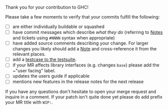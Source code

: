 Thank you for your contribution to GHC!

Please take a few moments to verify that your commits fulfill the following:

 * [ ] are either individually buildable or squashed
 * [ ] have commit messages which describe *what they do*
   (referring to [Notes][notes] and tickets using `#NNNN` syntax when
   appropriate)
 * [ ] have added source comments describing your change. For larger changes you
   likely should add a [Note][notes] and cross-reference it from the relevant
   places.
 * [ ] add a [testcase to the testsuite](https://gitlab.haskell.org/ghc/ghc/wikis/building/running-tests/adding).
 * [ ] if your MR affects library interfaces (e.g. changes `base`) please add
   the ~"user facing" label.
 * [ ] updates the users guide if applicable
 * [ ] mentions new features in the release notes for the next release

If you have any questions don't hesitate to open your merge request and inquire
in a comment. If your patch isn't quite done yet please do add prefix your MR
title with `WIP:`.

[notes]: https://gitlab.haskell.org/ghc/ghc/wikis/commentary/coding-style#comments-in-the-source-code
